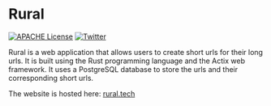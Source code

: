 
# Rural

[![APACHE License](https://img.shields.io/github/license/bobrossrtx/rural)](https://choosealicense.com/licenses/apache-2.0/)
[![Twitter](https://img.shields.io/twitter/follow/bobrossrtx?style=social)](https://twitter.com/bobrossrtx)

Rural is a web application that allows users to create short urls for their long urls. It is built using the Rust programming language and the Actix web framework. It uses a PostgreSQL database to store the urls and their corresponding short urls.

The website is hosted here: [rural.tech](https://rural.tech)

<!-- ## API Reference

#### Get all items

```http
  GET /api/items
```

| Parameter | Type     | Description                |
| :-------- | :------- | :------------------------- |
| `api_key` | `string` | **Required**. Your API key |

#### Get item

```http
  GET /api/items/${id}
```

| Parameter | Type     | Description                       |
| :-------- | :------- | :-------------------------------- |
| `id`      | `string` | **Required**. Id of item to fetch |

#### add(num1, num2)

Takes two numbers and returns the sum.
 -->
